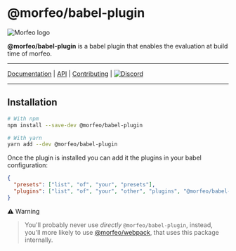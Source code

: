 # @morfeo/babel-plugin

![Morfeo logo](https://morfeo.dev/img/morfeo.png)

**@morfeo/babel-plugin** is a babel plugin that enables the evaluation at build time of morfeo.

---

[Documentation](https://morfeo.dev) | [API](https://github.com/morfeojs/morfeo) | [Contributing](https://github.com/morfeojs/morfeo/blob/main/CONTRIBUTING.md) | [![Discord](https://badgen.net/badge/icon/discord?icon=discord&label)](https://discord.gg/5hbsKMBRBh)

---

## Installation

```bash
# With npm
npm install --save-dev @morfeo/babel-plugin

# With yarn
yarn add --dev @morfeo/babel-plugin
```

Once the plugin is installed you can add it the plugins in your babel configuration:

```json
{
  "presets": ["list", "of", "your", "presets"],
  "plugins": ["list", "of", "your", "other", "plugins", "@morfeo/babel-plugin"],
}
```

:warning: Warning

> You'll probably never use _directly_ `@morfeo/babel-plugin`, instead, you'll more likely to use [@morfeo/webpack](https://github.com/morfeojs/morfeo/tree/main/packages/webpack), that  uses this package internally.
